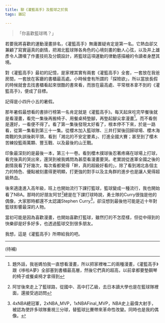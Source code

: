 ```yaml
---
title: 聊《灌籃高手》及籃球之於我
tags: 雜記

---
```

> 「你喜歡籃球嗎？」

若要我將喜歡的運動漫畫排名，《灌籃高手》無庸置疑肯定是第一名。它熱血卻又兼顧了寫實逼真的劇情，把湘北籃球隊各角色的心境刻畫的動人心弦，以及井上雄彥令人讚嘆了作畫技術及分鏡設計，將籃球這項運動的律動感描繪的令讀者身歷其境。

對《灌籃高手》最初的記憶，是家裡其實有兩套《灌籃高手》全套，一套放在我爸房間，一套放在客廳的書櫃最高處。小時候會有所謂的「探險欲」，所以當放長假的時候就會去找書櫃看起來很酷的書來看，而放在最高處、平常根本拿不到的《灌籃高手》，便成了目標。

記得是小四升小五的暑假。 


那年暑假最想看的書排行榜第一名肯定就是《灌籃高手》。每天起床吃完早餐後就是看漫畫，看完一集後再搬椅子、用餐桌椅墊腳，再墊起腳尖拿漫畫[^1]。而不看倒是還好，一看便不得了。看了第一集後發現太好看了，根本停不下來，於是一路看，從第一集看到第三十一集。從櫻木加入籃球隊、三井打架後回歸球場、櫻木海南戰的失誤後剃平頭，看到「湘北的不安定要素」、打進全國大賽；甚至到了櫻木苦練投籃兩萬顆、豐玉戰、以及最後的山王戰。

印象最深刻的是最後一本，第三十一卷。看到櫻木撲球後忍著疼痛在球場上打球，看完後真的哭出來，還哭到被我媽問為甚麼看漫畫要哭。老實說從進軍全國之後的劇情我看了好幾次，每次看都覺得「幹，真的超級好看的」，除了看到湘北各個主力的特色、優點被刻畫得更明顯，打更強的對手以及主角群的進步也是讓人覺得超級熱血。

後來適逢進入高年級，班上也開始流行下課打籃球，籃球變成一種流行，我也開始看了NBA。那時的好朋友阿甘[^2]總是在下課打球時說，勇士隊的Curry很強是他的偶像，大家那時都還不太認識Stephen Curry[^3]，卻沒想到最後他可能是近十年對籃球影響最深的人物。

當初可能是因為喜歡漫畫，也開始喜歡打籃球，雖然打的不怎麼樣，但從中得到的快樂卻是好多好多，也透過籃球交到很多朋友。

我想，這是《灌籃高手》所帶給我的吧。



---

(待補)

[^1]: 題外話，我爸媽怕我一直想看漫畫，所以把家裡唯二的兩種漫畫，《灌籃高手》跟《哆啦A夢》全部塞到書櫃最高層，然後它們真的超高，以前拿都要墊鋼琴的椅子或餐桌椅才拿得到
[^2]: 阿甘後來走上了籃球路，從國中、高中打乙級，去日本讀大學也是在籃球隊裡面，還接受過訪問
[^3]: 4xNBA總冠軍，2xNBA_MVP，1xNBAFinal_MVP，NBA史上最偉大射手，被認為使許多球隊重視三分球，替籃球比賽帶來革命性改變。同時也是我的偶像。

